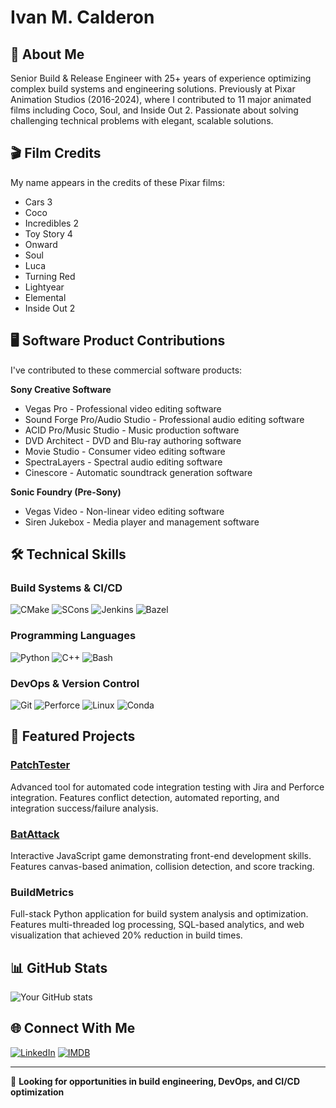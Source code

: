 # Ivan M. Calderon

## 👋 About Me
Senior Build & Release Engineer with 25+ years of experience optimizing complex build systems and engineering solutions. Previously at Pixar Animation Studios (2016-2024), where I contributed to 11 major animated films including Coco, Soul, and Inside Out 2. Passionate about solving challenging technical problems with elegant, scalable solutions.

## 🎬 Film Credits
My name appears in the credits of these Pixar films:
- Cars 3
- Coco
- Incredibles 2
- Toy Story 4
- Onward
- Soul
- Luca
- Turning Red
- Lightyear
- Elemental
- Inside Out 2

## 🖥️ Software Product Contributions
I've contributed to these commercial software products:

**Sony Creative Software**
- Vegas Pro - Professional video editing software
- Sound Forge Pro/Audio Studio - Professional audio editing software
- ACID Pro/Music Studio - Music production software
- DVD Architect - DVD and Blu-ray authoring software
- Movie Studio - Consumer video editing software
- SpectraLayers - Spectral audio editing software
- Cinescore - Automatic soundtrack generation software

**Sonic Foundry (Pre-Sony)**
- Vegas Video - Non-linear video editing software
- Siren Jukebox - Media player and management software

## 🛠️ Technical Skills
### Build Systems & CI/CD
![CMake](https://img.shields.io/badge/-CMake-064F8C?style=flat&logo=cmake&logoColor=white)
![SCons](https://img.shields.io/badge/-SCons-3776AB?style=flat&logoColor=white)
![Jenkins](https://img.shields.io/badge/-Jenkins-D24939?style=flat&logo=jenkins&logoColor=white)
![Bazel](https://img.shields.io/badge/-Bazel-43A047?style=flat&logo=bazel&logoColor=white)

### Programming Languages
![Python](https://img.shields.io/badge/-Python-3776AB?style=flat&logo=python&logoColor=white)
![C++](https://img.shields.io/badge/-C++-00599C?style=flat&logo=c%2B%2B&logoColor=white)
![Bash](https://img.shields.io/badge/-Bash-4EAA25?style=flat&logo=gnu-bash&logoColor=white)

### DevOps & Version Control
![Git](https://img.shields.io/badge/-Git-F05032?style=flat&logo=git&logoColor=white)
![Perforce](https://img.shields.io/badge/-Perforce-404040?style=flat&logo=perforce&logoColor=white)
![Linux](https://img.shields.io/badge/-Linux-FCC624?style=flat&logo=linux&logoColor=black)
![Conda](https://img.shields.io/badge/-Conda-44A833?style=flat&logo=anaconda&logoColor=white)

## 🚀 Featured Projects

### [PatchTester](https://github.com/imcalderon/patchtester)
Advanced tool for automated code integration testing with Jira and Perforce integration. Features conflict detection, automated reporting, and integration success/failure analysis.

### [BatAttack](https://github.com/imcalderon/BatAttack)
Interactive JavaScript game demonstrating front-end development skills. Features canvas-based animation, collision detection, and score tracking.

### BuildMetrics
Full-stack Python application for build system analysis and optimization. Features multi-threaded log processing, SQL-based analytics, and web visualization that achieved 20% reduction in build times.

## 📊 GitHub Stats
![Your GitHub stats](https://github-readme-stats.vercel.app/api?username=imcalderon&show_icons=true&theme=dark)

## 🌐 Connect With Me
[![LinkedIn](https://img.shields.io/badge/-LinkedIn-0077B5?style=flat&logo=linkedin&logoColor=white)](https://www.linkedin.com/in/ivanmcalderon)
[![IMDB](https://img.shields.io/badge/-IMDB-F5C518?style=flat&logo=imdb&logoColor=black)](https://www.imdb.com/name/nm12338808)

---

💼 **Looking for opportunities in build engineering, DevOps, and CI/CD optimization**
